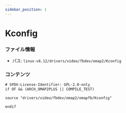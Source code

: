 ```yaml
---
sidebar_position: 1
---
```

# Kconfig

### ファイル情報

- パス: `linux-v6.12/drivers/video/fbdev/omap2/Kconfig`

### コンテンツ

```txt
# SPDX-License-Identifier: GPL-2.0-only
if OF && (ARCH_OMAP2PLUS || COMPILE_TEST)

source "drivers/video/fbdev/omap2/omapfb/Kconfig"

endif

```
